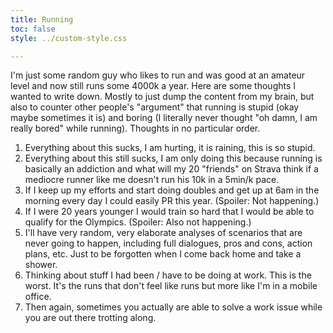 ```yaml
---
title: Running
toc: false
style: ../custom-style.css

---
```


I'm just some random guy who likes to run and was good at an amateur level and now still runs some 4000k a year. Here are some thoughts I wanted to write down. Mostly to just dump the content from my brain, but also to counter other people's "argument" that running is stupid (okay maybe sometimes it is) and boring (I literally never thought "oh damn, I am really bored" while running).  Thoughts in no particular order.


1. Everything about this sucks, I am hurting, it is raining, this is so stupid.
2. Everything about this still sucks, I am only doing this because running is basically an addiction and what will my 20 "friends" on Strava think if a mediocre runner like me doesn't run his 10k in a 5min/k pace.
3. If I keep up my efforts and start doing doubles and get up at 6am in the morning every day I could easily PR this year. (Spoiler: Not happening.)
4. If I were 20 years younger I would train so hard that I would be able to qualify for the Olympics. (Spoiler: Also not happening.) 
5. I'll have very random, very elaborate analyses of scenarios that are never going to happen, including full dialogues, pros and cons, action plans, etc. Just to be forgotten when I come back home and take a shower. 
6. Thinking about stuff I had been / have to be doing at work. This is the worst. It's the runs that don't feel like runs but more like I'm in a mobile office. 
7. Then again, sometimes you actually are able to solve a work issue while you are out there trotting along.